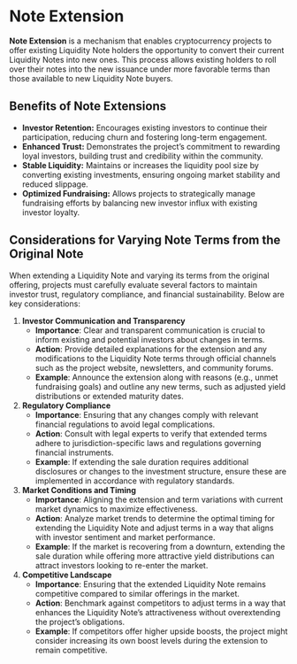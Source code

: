 # Note Extension

**Note Extension** is a mechanism that enables cryptocurrency projects to offer existing Liquidity Note holders the opportunity to convert their current Liquidity Notes into new ones. This process allows existing holders to roll over their notes into the new issuance under more favorable terms than those available to new Liquidity Note buyers.

## Benefits of Note Extensions

* **Investor Retention:** Encourages existing investors to continue their participation, reducing churn and fostering long-term engagement.
* **Enhanced Trust:** Demonstrates the project’s commitment to rewarding loyal investors, building trust and credibility within the community.
* **Stable Liquidity:** Maintains or increases the liquidity pool size by converting existing investments, ensuring ongoing market stability and reduced slippage.
* **Optimized Fundraising:** Allows projects to strategically manage fundraising efforts by balancing new investor influx with existing investor loyalty.

## Considerations for Varying Note Terms from the Original Note

When extending a Liquidity Note and varying its terms from the original offering, projects must carefully evaluate several factors to maintain investor trust, regulatory compliance, and financial sustainability. Below are key considerations:

1. **Investor Communication and Transparency**
   * **Importance**: Clear and transparent communication is crucial to inform existing and potential investors about changes in terms.
   * **Action**: Provide detailed explanations for the extension and any modifications to the Liquidity Note terms through official channels such as the project website, newsletters, and community forums.
   * **Example**: Announce the extension along with reasons (e.g., unmet fundraising goals) and outline any new terms, such as adjusted yield distributions or extended maturity dates.
2. **Regulatory Compliance**
   * **Importance**: Ensuring that any changes comply with relevant financial regulations to avoid legal complications.
   * **Action**: Consult with legal experts to verify that extended terms adhere to jurisdiction-specific laws and regulations governing financial instruments.
   * **Example**: If extending the sale duration requires additional disclosures or changes to the investment structure, ensure these are implemented in accordance with regulatory standards.
3. **Market Conditions and Timing**
   * **Importance**: Aligning the extension and term variations with current market dynamics to maximize effectiveness.
   * **Action**: Analyze market trends to determine the optimal timing for extending the Liquidity Note and adjust terms in a way that aligns with investor sentiment and market performance.
   * **Example**: If the market is recovering from a downturn, extending the sale duration while offering more attractive yield distributions can attract investors looking to re-enter the market.
4. **Competitive Landscape**
   * **Importance**: Ensuring that the extended Liquidity Note remains competitive compared to similar offerings in the market.
   * **Action**: Benchmark against competitors to adjust terms in a way that enhances the Liquidity Note’s attractiveness without overextending the project’s obligations.
   * **Example**: If competitors offer higher upside boosts, the project might consider increasing its own boost levels during the extension to remain competitive.
